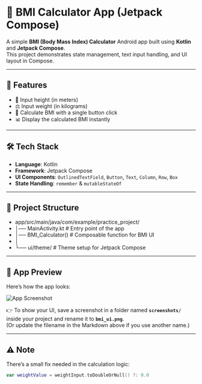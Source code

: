 # 📱 BMI Calculator App (Jetpack Compose)

A simple **BMI (Body Mass Index) Calculator** Android app built using **Kotlin** and **Jetpack Compose**.  
This project demonstrates state management, text input handling, and UI layout in Compose.

---

## 🚀 Features
- 📏 Input height (in meters)  
- ⚖️ Input weight (in kilograms)  
- 🧮 Calculate BMI with a single button click  
- 📊 Display the calculated BMI instantly  

---

## 🛠️ Tech Stack
- **Language**: Kotlin  
- **Framework**: Jetpack Compose  
- **UI Components**: `OutlinedTextField`, `Button`, `Text`, `Column`, `Row`, `Box`  
- **State Handling**: `remember` & `mutableStateOf`  

---

## 📂 Project Structure
- app/src/main/java/com/example/practice_project/
- │── MainActivity.kt # Entry point of the app
- │── BMI_Calculator() # Composable function for BMI UI
- │
- └── ui/theme/ # Theme setup for Jetpack Compose


---

## 📸 App Preview
Here’s how the app looks:

![App Screenshot](screenshots/WhatsApp%20Image%202025-09-01%20at%2018.59.57_cf314a69.jpg)

👉 To show your UI, save a screenshot in a folder named **`screenshots/`** inside your project and rename it to **`bmi_ui.png`**.  
(Or update the filename in the Markdown above if you use another name.)

---

## ⚠️ Note
There’s a small fix needed in the calculation logic:  
```kotlin
var weightValue = weightInput.toDoubleOrNull() ?: 0.0
